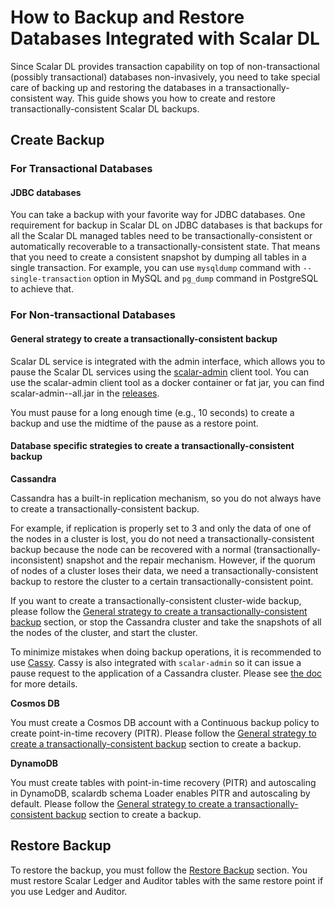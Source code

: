 # How to Backup and Restore Databases Integrated with Scalar DL

Since Scalar DL provides transaction capability on top of non-transactional (possibly transactional) databases non-invasively, you need to take special care of backing up and restoring the databases in a transactionally-consistent way.
This guide shows you how to create and restore transactionally-consistent Scalar DL backups.

## Create Backup

### For Transactional Databases

#### JDBC databases

You can take a backup with your favorite way for JDBC databases.
One requirement for backup in Scalar DL on JDBC databases is that backups for all the Scalar DL managed tables need to be transactionally-consistent or automatically recoverable to a transactionally-consistent state.
That means that you need to create a consistent snapshot by dumping all tables in a single transaction. For example, you can use `mysqldump` command with `--single-transaction` option in MySQL and `pg_dump` command in PostgreSQL to achieve that.

### For Non-transactional Databases

#### General strategy to create a transactionally-consistent backup

Scalar DL service is integrated with the admin interface, which allows you to pause the Scalar DL services using the [scalar-admin](https://github.com/scalar-labs/scalar-admin) client tool.
You can use the scalar-admin client tool as a docker container or fat jar, you can find scalar-admin-<version>-all.jar in the [releases](https://github.com/scalar-labs/scalar-admin/releases).

You must pause for a long enough time (e.g., 10 seconds) to create a backup and use the midtime of the pause as a restore point.

#### Database specific strategies to create a transactionally-consistent backup

**Cassandra**

Cassandra has a built-in replication mechanism, so you do not always have to create a transactionally-consistent backup.

For example, if replication is properly set to 3 and only the data of one of the nodes in a cluster is lost, you do not need a transactionally-consistent backup because the node can be recovered with a normal (transactionally-inconsistent) snapshot and the repair mechanism. 
However, if the quorum of nodes of a cluster loses their data, we need a transactionally-consistent backup to restore the cluster to a certain transactionally-consistent point.

If you want to create a transactionally-consistent cluster-wide backup, please follow the [General strategy to create a transactionally-consistent backup](#general-strategy-to-create-a-transactionally-consistent-backup) section, or 
stop the Cassandra cluster and take the snapshots of all the nodes of the cluster, and start the cluster. 

To minimize mistakes when doing backup operations, it is recommended to use [Cassy](https://github.com/scalar-labs/cassy).
Cassy is also integrated with `scalar-admin` so it can issue a pause request to the application of a Cassandra cluster.
Please see [the doc](https://github.com/scalar-labs/cassy/blob/master/docs/getting-started.md#take-cluster-wide-consistent-backups) for more details.

**Cosmos DB**

You must create a Cosmos DB account with a Continuous backup policy to create point-in-time recovery (PITR). Please follow the [General strategy to create a transactionally-consistent backup](#general-strategy-to-create-a-transactionally-consistent-backup) section to create a backup.

**DynamoDB**

You must create tables with point-in-time recovery (PITR) and autoscaling in DynamoDB, scalardb schema Loader enables PITR and autoscaling by default. Please follow the [General strategy to create a transactionally-consistent backup](#general-strategy-to-create-a-transactionally-consistent-backup) section to create a backup.

## Restore Backup

To restore the backup, you must follow the [Restore Backup](https://github.com/scalar-labs/scalardb/blob/master/docs/backup-restore.md#restore-backup) section.
You must restore Scalar Ledger and Auditor tables with the same restore point if you use Ledger and Auditor.

